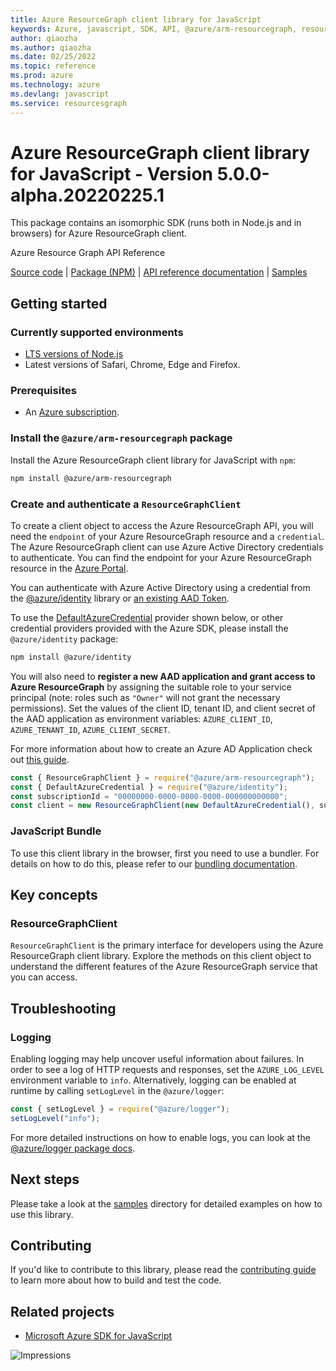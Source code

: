 ```yaml
---
title: Azure ResourceGraph client library for JavaScript
keywords: Azure, javascript, SDK, API, @azure/arm-resourcegraph, resourcesgraph
author: qiaozha
ms.author: qiaozha
ms.date: 02/25/2022
ms.topic: reference
ms.prod: azure
ms.technology: azure
ms.devlang: javascript
ms.service: resourcesgraph
---
```

# Azure ResourceGraph client library for JavaScript - Version 5.0.0-alpha.20220225.1 


This package contains an isomorphic SDK (runs both in Node.js and in browsers) for Azure ResourceGraph client.

Azure Resource Graph API Reference

[Source code](https://github.com/Azure/azure-sdk-for-js/tree/main/sdk/resourcegraph/arm-resourcegraph) |
[Package (NPM)](https://www.npmjs.com/package/@azure/arm-resourcegraph) |
[API reference documentation](https://docs.microsoft.com/javascript/api/@azure/arm-resourcegraph?view=azure-node-preview) |
[Samples](https://github.com/Azure-Samples/azure-samples-js-management)

## Getting started

### Currently supported environments

- [LTS versions of Node.js](https://nodejs.org/about/releases/)
- Latest versions of Safari, Chrome, Edge and Firefox.

### Prerequisites

- An [Azure subscription][azure_sub].

### Install the `@azure/arm-resourcegraph` package

Install the Azure ResourceGraph client library for JavaScript with `npm`:

```bash
npm install @azure/arm-resourcegraph
```

### Create and authenticate a `ResourceGraphClient`

To create a client object to access the Azure ResourceGraph API, you will need the `endpoint` of your Azure ResourceGraph resource and a `credential`. The Azure ResourceGraph client can use Azure Active Directory credentials to authenticate.
You can find the endpoint for your Azure ResourceGraph resource in the [Azure Portal][azure_portal].

You can authenticate with Azure Active Directory using a credential from the [@azure/identity][azure_identity] library or [an existing AAD Token](https://github.com/Azure/azure-sdk-for-js/blob/master/sdk/identity/identity/samples/AzureIdentityExamples.md#authenticating-with-a-pre-fetched-access-token).

To use the [DefaultAzureCredential][defaultazurecredential] provider shown below, or other credential providers provided with the Azure SDK, please install the `@azure/identity` package:

```bash
npm install @azure/identity
```

You will also need to **register a new AAD application and grant access to Azure ResourceGraph** by assigning the suitable role to your service principal (note: roles such as `"Owner"` will not grant the necessary permissions).
Set the values of the client ID, tenant ID, and client secret of the AAD application as environment variables: `AZURE_CLIENT_ID`, `AZURE_TENANT_ID`, `AZURE_CLIENT_SECRET`.

For more information about how to create an Azure AD Application check out [this guide](https://docs.microsoft.com/azure/active-directory/develop/howto-create-service-principal-portal).

```javascript
const { ResourceGraphClient } = require("@azure/arm-resourcegraph");
const { DefaultAzureCredential } = require("@azure/identity");
const subscriptionId = "00000000-0000-0000-0000-000000000000";
const client = new ResourceGraphClient(new DefaultAzureCredential(), subscriptionId);
```


### JavaScript Bundle
To use this client library in the browser, first you need to use a bundler. For details on how to do this, please refer to our [bundling documentation](https://aka.ms/AzureSDKBundling).

## Key concepts

### ResourceGraphClient

`ResourceGraphClient` is the primary interface for developers using the Azure ResourceGraph client library. Explore the methods on this client object to understand the different features of the Azure ResourceGraph service that you can access.

## Troubleshooting

### Logging

Enabling logging may help uncover useful information about failures. In order to see a log of HTTP requests and responses, set the `AZURE_LOG_LEVEL` environment variable to `info`. Alternatively, logging can be enabled at runtime by calling `setLogLevel` in the `@azure/logger`:

```javascript
const { setLogLevel } = require("@azure/logger");
setLogLevel("info");
```

For more detailed instructions on how to enable logs, you can look at the [@azure/logger package docs](https://github.com/Azure/azure-sdk-for-js/tree/main/sdk/core/logger).

## Next steps

Please take a look at the [samples](https://github.com/Azure-Samples/azure-samples-js-management) directory for detailed examples on how to use this library.

## Contributing

If you'd like to contribute to this library, please read the [contributing guide](https://github.com/Azure/azure-sdk-for-js/blob/main/CONTRIBUTING.md) to learn more about how to build and test the code.

## Related projects

- [Microsoft Azure SDK for JavaScript](https://github.com/Azure/azure-sdk-for-js)

![Impressions](https://azure-sdk-impressions.azurewebsites.net/api/impressions/azure-sdk-for-js%2Fsdk%2Fresourcegraph%2Farm-resourcegraph%2FREADME.png)

[azure_cli]: https://docs.microsoft.com/cli/azure
[azure_sub]: https://azure.microsoft.com/free/
[azure_sub]: https://azure.microsoft.com/free/
[azure_portal]: https://portal.azure.com
[azure_identity]: https://github.com/Azure/azure-sdk-for-js/tree/main/sdk/identity/identity
[defaultazurecredential]: https://github.com/Azure/azure-sdk-for-js/tree/main/sdk/identity/identity#defaultazurecredential

